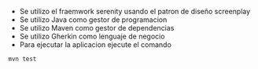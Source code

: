 - Se utilizo el fraemwork serenity usando el patron de diseño screenplay
- Se utilizo Java como gestor de programacion
- Se utilizo Maven como gestor de dependencias
- Se utilizo Gherkin como lenguaje de negocio
- Para ejecutar la aplicacion ejecute el comando
```sh 
mvn test 
```
